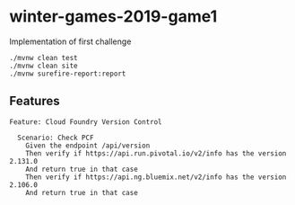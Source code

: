 # winter-games-2019-game1
Implementation of first challenge

```
./mvnw clean test
./mvnw clean site
./mvnw surefire-report:report 
```

## Features

``` guerkin
Feature: Cloud Foundry Version Control

  Scenario: Check PCF
    Given the endpoint /api/version
    Then verify if https://api.run.pivotal.io/v2/info has the version 2.131.0
    And return true in that case
    Then verify if https://api.ng.bluemix.net/v2/info has the version 2.106.0
    And return true in that case
     
```
